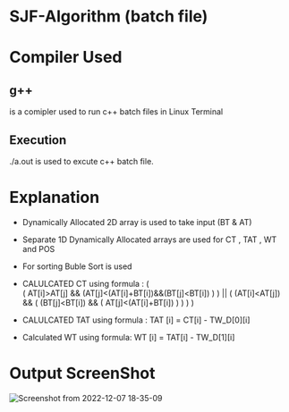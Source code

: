 # SJF-Algorithm (batch file)


 # Compiler Used
 <h2>g++</h2> is a comipler used to run c++ batch files in Linux Terminal 
 <h2> Execution</h2>
   ./a.out is used to excute c++ batch file.
 
 # Explanation
 - Dynamically Allocated 2D array is used to take input (BT & AT)
 - Separate 1D Dynamically Allocated  arrays are used for  CT , TAT , WT and POS
 
 - For sorting Buble Sort is used
 - CALULCATED CT using formula :
   ( <br>
      ( AT[i]>AT[j] && 
      (AT[j]<(AT[i]+BT[i])&&(BT[j]<BT[i]) ) 
      )
               ||
        (
                (AT[i]<AT[j])
                 &&
            (
                  (BT[j]<BT[i]) &&
                  ( AT[j]<(AT[i]+BT[i]) )
             )
          )
     )
   
 - CALULCATED TAT using formula :
       TAT [i] = CT[i] - TW_D[0][i]
 
 - Calculated WT using formula:
      WT [i] = TAT[i] - TW_D[1][i]


 # Output ScreenShot
![Screenshot from 2022-12-07 18-35-09](https://user-images.githubusercontent.com/91987110/206231390-9299a784-d82f-4afd-9c3e-20cec275861a.png)
 
